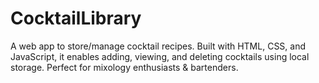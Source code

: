 # CocktailLibrary
A web app to store/manage cocktail recipes. Built with HTML, CSS, and JavaScript, it enables adding, viewing, and deleting cocktails using local storage. Perfect for mixology enthusiasts &amp; bartenders.

